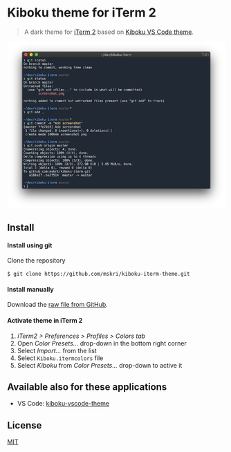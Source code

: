 # Kiboku theme for iTerm 2

> A dark theme for [iTerm 2](http://iterm2.com) based on [Kiboku VS Code theme](https://github.com/mskri/kiboku-vscode-theme).

![Screenshot](./screenshot.png)

## Install

#### Install using git

Clone the repository

    $ git clone https://github.com/mskri/kiboku-iterm-theme.git

#### Install manually

Download the [raw file from GitHub](https://raw.githubusercontent.com/mskri/kiboku-iterm-theme/master/Kiboku.itermcolors).

#### Activate theme in iTerm 2

1. _iTerm2 > Preferences > Profiles > Colors tab_
2. Open _Color Presets..._ drop-down in the bottom right corner
3. Select _Import..._ from the list
4. Select `Kiboku.itermcolors` file
5. Select _Kiboku_ from _Color Presets..._ drop-down to active it

## Available also for these applications

- VS Code: [kiboku-vscode-theme](https://github.com/mskri/kiboku-vscode-theme)

## License

[MIT](./LICENSE)
